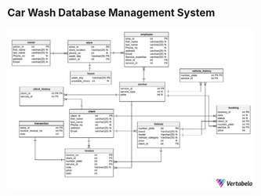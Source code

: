 ## Car Wash Database Management System

![](https://github.com/billypentester/car-wash-dbms/blob/main/relation_diagram.png?raw=true)
